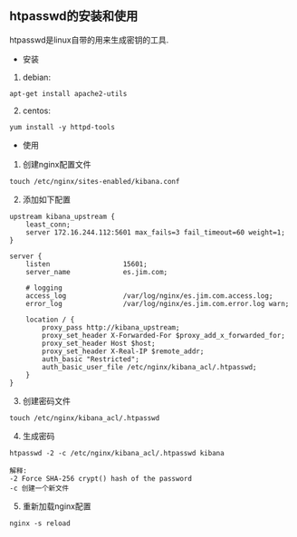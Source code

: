## htpasswd的安装和使用

htpasswd是linux自带的用来生成密钥的工具.

- 安装

1. debian: 

```shell
apt-get install apache2-utils
```

2. centos: 

```shell
yum install -y httpd-tools
```

- 使用

1. 创建nginx配置文件

```shell
touch /etc/nginx/sites-enabled/kibana.conf
```

2. 添加如下配置

```nginx
upstream kibana_upstream {
    least_conn;
    server 172.16.244.112:5601 max_fails=3 fail_timeout=60 weight=1;
}

server {
    listen                  15601;
    server_name             es.jim.com;

    # logging
    access_log              /var/log/nginx/es.jim.com.access.log;
    error_log               /var/log/nginx/es.jim.com.error.log warn;

    location / {
        proxy_pass http://kibana_upstream;
        proxy_set_header X-Forwarded-For $proxy_add_x_forwarded_for;
        proxy_set_header Host $host;
        proxy_set_header X-Real-IP $remote_addr;
        auth_basic "Restricted";
        auth_basic_user_file /etc/nginx/kibana_acl/.htpasswd;
    }
}
```

3. 创建密码文件

```
touch /etc/nginx/kibana_acl/.htpasswd
```

4. 生成密码

```shell
htpasswd -2 -c /etc/nginx/kibana_acl/.htpasswd kibana

解释: 
-2 Force SHA-256 crypt() hash of the password
-c 创建一个新文件
```

5. 重新加载nginx配置

```shell
nginx -s reload
```

